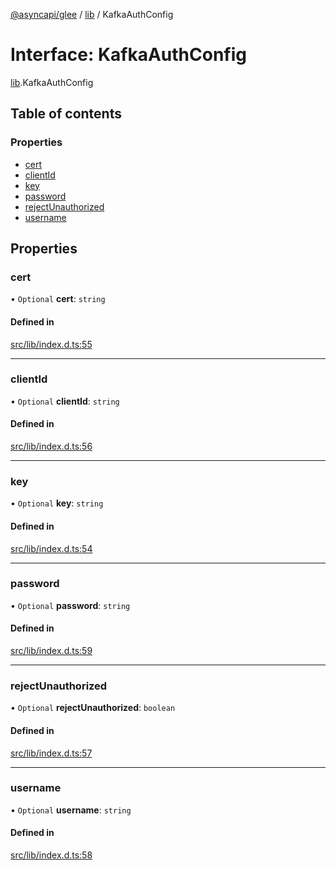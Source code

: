 [@asyncapi/glee](../README.md) / [lib](../modules/lib.md) / KafkaAuthConfig

# Interface: KafkaAuthConfig

[lib](../modules/lib.md).KafkaAuthConfig

## Table of contents

### Properties

- [cert](lib.KafkaAuthConfig.md#cert)
- [clientId](lib.KafkaAuthConfig.md#clientid)
- [key](lib.KafkaAuthConfig.md#key)
- [password](lib.KafkaAuthConfig.md#password)
- [rejectUnauthorized](lib.KafkaAuthConfig.md#rejectunauthorized)
- [username](lib.KafkaAuthConfig.md#username)

## Properties

### cert

• `Optional` **cert**: `string`

#### Defined in

[src/lib/index.d.ts:55](https://github.com/asyncapi/glee/blob/0f63be3/src/lib/index.d.ts#L55)

___

### clientId

• `Optional` **clientId**: `string`

#### Defined in

[src/lib/index.d.ts:56](https://github.com/asyncapi/glee/blob/0f63be3/src/lib/index.d.ts#L56)

___

### key

• `Optional` **key**: `string`

#### Defined in

[src/lib/index.d.ts:54](https://github.com/asyncapi/glee/blob/0f63be3/src/lib/index.d.ts#L54)

___

### password

• `Optional` **password**: `string`

#### Defined in

[src/lib/index.d.ts:59](https://github.com/asyncapi/glee/blob/0f63be3/src/lib/index.d.ts#L59)

___

### rejectUnauthorized

• `Optional` **rejectUnauthorized**: `boolean`

#### Defined in

[src/lib/index.d.ts:57](https://github.com/asyncapi/glee/blob/0f63be3/src/lib/index.d.ts#L57)

___

### username

• `Optional` **username**: `string`

#### Defined in

[src/lib/index.d.ts:58](https://github.com/asyncapi/glee/blob/0f63be3/src/lib/index.d.ts#L58)
